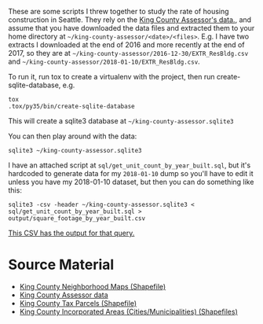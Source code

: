 These are some scripts I threw together to study the rate of housing construction in Seattle. They rely on the [King County Assessor's data.](http://info.kingcounty.gov/assessor/DataDownload/default.aspx), and assume that you have downloaded the data files and extracted them to your home directory at `~/king-county-assessor/<date>/<files>`. E.g. I have two extracts I downloaded at the end of 2016 and more recently at the end of 2017, so they are at `~/king-county-assessor/2016-12-30/EXTR_ResBldg.csv` and `~/king-county-assessor/2018-01-10/EXTR_ResBldg.csv`.

To run it, run tox to create a virtualenv with the project, then run create-sqlite-database, e.g.

```
tox
.tox/py35/bin/create-sqlite-database
```

This will create a sqlite3 database at `~/king-county-assessor.sqlite3`

You can then play around with the data:

```
sqlite3 ~/king-county-assessor.sqlite3 
```

I have an attached script at `sql/get_unit_count_by_year_built.sql`, but it's hardcoded to generate data for my `2018-01-10` dump so you'll have to edit it unless you have my 2018-01-10 dataset, but then you can do something like this:

```
sqlite3 -csv -header ~/king-county-assessor.sqlite3 < sql/get_unit_count_by_year_built.sql > output/square_footage_by_year_built.csv
```

[This CSV has the output for that query.](output/square_footage_by_year_built.csv)


# Source Material

* [King County Neighborhood Maps (Shapefile)](https://gis-kingcounty.opendata.arcgis.com/datasets/metro-neighborhoods-in-king-county--neighborhood-area?geometry=-122.506%2C47.576%2C-122.042%2C47.657)
* [King County Assessor data](http://info.kingcounty.gov/assessor/DataDownload/default.aspx)
* [King County Tax Parcels (Shapefile)](https://gis-kingcounty.opendata.arcgis.com/datasets/king-county-parcels--parcel-area?geometry=-122.315%2C47.603%2C-122.286%2C47.608)
* [King County Incorporated Areas (Cities/Municipalities) (Shapefiles)](https://gis-kingcounty.opendata.arcgis.com/datasets/incorporated-areas-of-king-county--city-area?geometry=-123.731%2C47.129%2C-120.02%2C47.779)